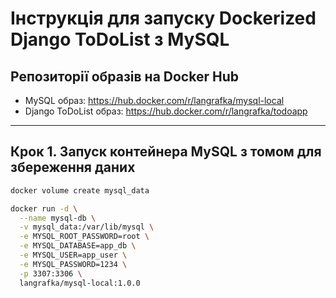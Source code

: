 # Інструкція для запуску Dockerized Django ToDoList з MySQL

## Репозиторії образів на Docker Hub

- MySQL образ: https://hub.docker.com/r/langrafka/mysql-local
- Django ToDoList образ: https://hub.docker.com/r/langrafka/todoapp

---

## Крок 1. Запуск контейнера MySQL з томом для збереження даних

```bash
docker volume create mysql_data

docker run -d \
  --name mysql-db \
  -v mysql_data:/var/lib/mysql \
  -e MYSQL_ROOT_PASSWORD=root \
  -e MYSQL_DATABASE=app_db \
  -e MYSQL_USER=app_user \
  -e MYSQL_PASSWORD=1234 \
  -p 3307:3306 \
  langrafka/mysql-local:1.0.0
